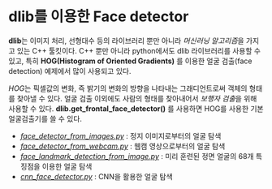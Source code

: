 # dlib를 이용한 Face detector

**dlib**는 이미지 처리, 선형대수 등의 라이브러리 뿐만 아니라 *머신러닝 알고리즘*을 가지고 있는 C++ 툴킷이다. C++ 뿐만 아니라 python에서도 dlib 라이브러리를 사용할 수 있고, 특히 **HOG(Histogram of Oriented Gradients)** 를 이용한 얼굴 검출(face detection) 예제에서 많이 사용되고 있다.



*HOG*는 픽셀값의 변화, 즉 밝기의 변화의 방향을 나타내는 그래디언트로써 객체의 형태를 찾아낼 수 있다. 얼굴 검출 이외에도 사람의 형태를 찾아내어서 *보행자 검출*을 위해 사용할 수 있다.  **dlib.get_frontal_face_detector()** 를 사용하면 HOG를 사용한 기본 얼굴검출기를 쓸 수 있다.



- [*face_detector_from_images.py*](1_face_detector_from_images/README.md) : 정지 이미지로부터의 얼굴 탐색
- [*face_detector_from_webcam.py*](2_face_detector_from_webcam/README.md) : 웹캠 영상으로부터의 얼굴 탐색
- [*face_landmark_detection_from_image.py*](3_face_landmark_detection_from_image/README.md) : 미리 훈련된 정면 얼굴의 68개 특징점을 이용한 얼굴 탐색
- [*cnn_face_detector.py*](4_face_detector_using_CNN/README.md) : CNN을 활용한 얼굴 탐색
